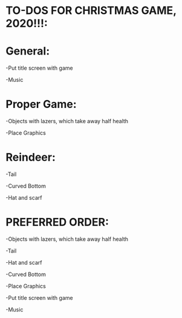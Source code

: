 # TO-DOS FOR CHRISTMAS GAME, 2020!!!:
# General:
  -Put title screen with game
  
  
  -Music


# Proper Game:
  -Objects with lazers, which take away half health
  
  -Place Graphics
  

# Reindeer:
  -Tail
  
  -Curved Bottom
  
  -Hat and scarf





# PREFERRED ORDER:
  -Objects with lazers, which take away half health
  
  -Tail
  
  -Hat and scarf
  
  -Curved Bottom
  
  -Place Graphics

  -Put title screen with game
  
  -Music
  

